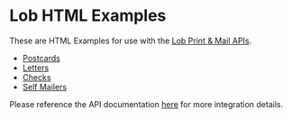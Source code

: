 # Lob HTML Examples

These are HTML Examples for use with the [Lob Print &amp; Mail APIs](https://lob.com).

- [Postcards](/postcards)
- [Letters](/letters)
- [Checks](/checks)
- [Self Mailers](/self_mailers)

Please reference the API documentation [here](https://lob.com/docs) for more integration details.
